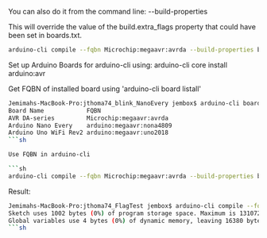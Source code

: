 
You can also do it from the command line: --build-properties

This will override the value of the build.extra_flags property that could have been set in  boards.txt.

```sh
arduino-cli compile --fqbn Microchip:megaavr:avrda --build-properties build.extra_flags=-DFLAGNAME SketchName
```

Set up Arduino Boards for arduino-cli using: arduino-cli core install arduino:avr

Get FQBN of installed board using 'arduino-cli board listall' 

```sh
Jemimahs-MacBook-Pro:jthoma74_blink_NanoEvery jembox$ arduino-cli board listall
Board Name            FQBN
AVR DA-series         Microchip:megaavr:avrda
Arduino Nano Every    arduino:megaavr:nona4809
Arduino Uno WiFi Rev2 arduino:megaavr:uno2018
```sh

Use FQBN in arduino-cli 

```sh
arduino-cli compile --fqbn Microchip:megaavr:avrda --build-properties build.extra_flags=-DFLAGNAME jthoma74_FlagTest
```

Result:

```sh
Jemimahs-MacBook-Pro:jthoma74_FlagTest jembox$ arduino-cli compile --fqbn Microchip:megaavr:avrda --build-property build.extra_flags=-TESTFLAG jthoma74_FlagTest.ino
Sketch uses 1002 bytes (0%) of program storage space. Maximum is 131072 bytes.
Global variables use 4 bytes (0%) of dynamic memory, leaving 16380 bytes for local variables. Maximum is 16384 bytes.
```sh